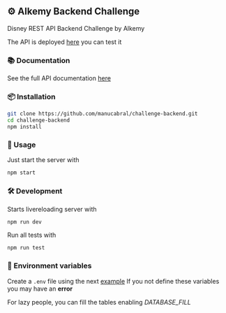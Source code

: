 ## ⚙️ Alkemy Backend Challenge

Disney REST API Backend Challenge by Alkemy

The API is deployed [here](https://disney-challenge.up.railway.app/) you can test it
### 📚 Documentation
See the full API documentation [here]()

### 📦 Installation
```bash
git clone https://github.com/manucabral/challenge-backend.git
cd challenge-backend
npm install
```

### 🚀 Usage
Just start the server with
```bash
npm start
```


### 🛠 Development
Starts livereloading server with
```bash
npm run dev
```
Run all tests with
```bash
npm run test
```
### 📝 Environment variables
Create a `.env` file using the next [example](https://github.com/manucabral/challenge-backend/blob/main/.env.example)
If you not define these variables you may have an **error**

For lazy people, you can fill the tables enabling _DATABASE_FILL_

